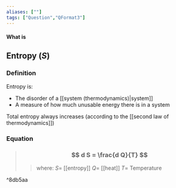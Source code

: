 ```yaml
---
aliases: [""]
tags: ["Question","QFormat3"]
---
```


#### What is
## Entropy ($S$)
### Definition
Entropy is:
- The disorder of a [[system (thermodynamics)|system]]
- A measure of how much unusable energy there is in a system

Total entropy always increases (according to the [[second law of thermodynamics]])

### Equation
> ### $$ d S = \frac{d Q}{T} $$ 
>> where:
>> $S=$ [[entropy]]
>> $Q=$ [[heat]]
>> $T=$ Temperature

^8db5aa
